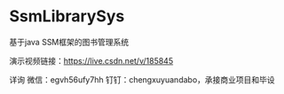 # SsmLibrarySys
基于java SSM框架的图书管理系统

演示视频链接：https://live.csdn.net/v/185845

详询 微信：egvh56ufy7hh 钉钉：chengxuyuandabo，承接商业项目和毕设
